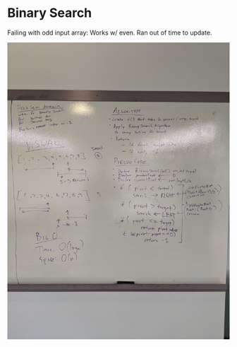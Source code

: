 # Binary Search

Failing with odd input array:
Works w/ even. Ran out of time to update.


![](./whiteboard-pics/bin-search.jpg)